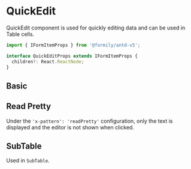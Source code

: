 # QuickEdit

QuickEdit component is used for quickly editing data and can be used in Table cells.

```ts
import { IFormItemProps } from '@formily/antd-v5';

interface QuickEditProps extends IFormItemProps {
  children?: React.ReactNode;
}
```

## Basic

<code src="./demos/basic.tsx"></code>

## Read Pretty

Under the `'x-pattern': 'readPretty'` configuration, only the text is displayed and the editor is not shown when clicked.

<code src="./demos/read-pretty.tsx"></code>

## SubTable

Used in `SubTable`.

<code src="./demos/subtable.tsx"></code>
